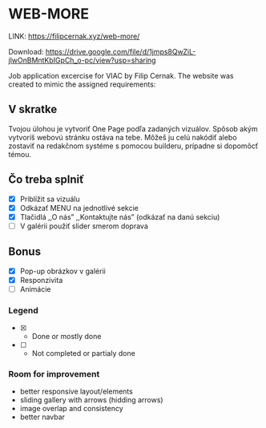 # WEB-MORE

LINK: https://filipcernak.xyz/web-more/

Download: https://drive.google.com/file/d/1jmps8QwZiL-jlwOnBMntKbIGpCh_o-pc/view?usp=sharing

Job application excercise for VIAC by Filip Cernak. The website was created to mimic the assigned requirements:

## V skratke
Tvojou úlohou je vytvoriť One Page podľa zadaných vizuálov. Spôsob akým vytvoríš webovú stránku ostáva na tebe. Môžeš ju celú nakódiť alebo zostaviť na redakčnom systéme s pomocou builderu, prípadne si dopomôcť témou.

## Čo treba splniť
- [x] Priblížit sa vizuálu
- [x] Odkázať MENU na jednotlivé sekcie
- [x] Tlačidlá ,,O nás” ,,Kontaktujte nás” (odkázať na danú sekciu)
- [ ] V galérii použiť slider smerom doprava

## Bonus
- [x] Pop-up obrázkov v galérii
- [x] Responzivita
- [ ] Animácie

### Legend
- [X] - Done or mostly done
- [ ] - Not completed or partialy done

### Room for improvement
- better responsive layout/elements
- sliding gallery with arrows (hidding arrows)
- image overlap and consistency
- better navbar
